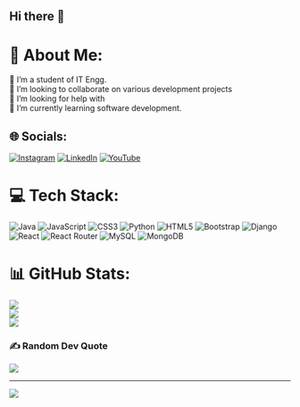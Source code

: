 ## Hi there 👋

# 💫 About Me:
🔭 I’m a student of IT Engg. <br>👯 I’m looking to collaborate on various development projects<br>🤝 I’m looking for help with<br>🌱 I’m currently learning software development.


## 🌐 Socials:
[![Instagram](https://img.shields.io/badge/Instagram-%23E4405F.svg?logo=Instagram&logoColor=white)](https://instagram.com/singhprincelaxmi) [![LinkedIn](https://img.shields.io/badge/LinkedIn-%230077B5.svg?logo=linkedin&logoColor=white)](https://linkedin.com/in/prince-singh-2k25) [![YouTube](https://img.shields.io/badge/YouTube-%23FF0000.svg?logo=YouTube&logoColor=white)](https://youtube.com/@PrinceSingh-25) 

# 💻 Tech Stack:
![Java](https://img.shields.io/badge/java-%23ED8B00.svg?style=plastic&logo=openjdk&logoColor=white) ![JavaScript](https://img.shields.io/badge/javascript-%23323330.svg?style=plastic&logo=javascript&logoColor=%23F7DF1E) ![CSS3](https://img.shields.io/badge/css3-%231572B6.svg?style=plastic&logo=css3&logoColor=white) ![Python](https://img.shields.io/badge/python-3670A0?style=plastic&logo=python&logoColor=ffdd54) ![HTML5](https://img.shields.io/badge/html5-%23E34F26.svg?style=plastic&logo=html5&logoColor=white) ![Bootstrap](https://img.shields.io/badge/bootstrap-%238511FA.svg?style=plastic&logo=bootstrap&logoColor=white) ![Django](https://img.shields.io/badge/django-%23092E20.svg?style=plastic&logo=django&logoColor=white) ![React](https://img.shields.io/badge/react-%2320232a.svg?style=plastic&logo=react&logoColor=%2361DAFB) ![React Router](https://img.shields.io/badge/React_Router-CA4245?style=plastic&logo=react-router&logoColor=white) ![MySQL](https://img.shields.io/badge/mysql-4479A1.svg?style=plastic&logo=mysql&logoColor=white) ![MongoDB](https://img.shields.io/badge/MongoDB-%234ea94b.svg?style=plastic&logo=mongodb&logoColor=white)
# 📊 GitHub Stats:
![](https://github-readme-stats.vercel.app/api?username=Prince-Si&theme=merko&hide_border=true&include_all_commits=false&count_private=false)<br/>
![](https://github-readme-streak-stats.herokuapp.com/?user=Prince-Si&theme=merko&hide_border=true)<br/>
![](https://github-readme-stats.vercel.app/api/top-langs/?username=Prince-Si&theme=merko&hide_border=true&include_all_commits=false&count_private=false&layout=compact)

### ✍️ Random Dev Quote
![](https://quotes-github-readme.vercel.app/api?type=horizontal&theme=radical)

---
[![](https://visitcount.itsvg.in/api?id=Prince-Si&icon=10&color=13)](https://visitcount.itsvg.in)

<!-- Proudly created with GPRM ( https://gprm.itsvg.in ) -->
